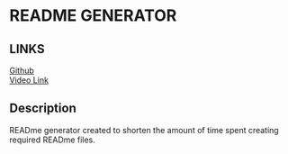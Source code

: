 # README GENERATOR

## LINKS

<a href = 'https://github.com/galessalazar/readme-generator'>Github</a></br>
<a href = 'https://app.screencastify.com/v2/manage/videos/Z0kpCR97lQlUE8dsVaCo'>Video Link</a>

## Description

READme generator created to shorten the amount of time spent creating required READme files.  